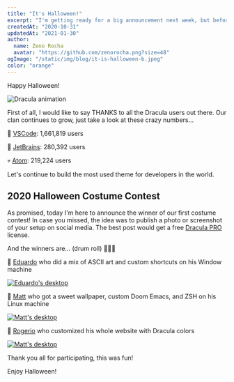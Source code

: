 ```yaml
---
title: "It's Halloween!"
excerpt: "I'm getting ready for a big announcement next week, but before we talk about that, I want to share a ton of new themes with you."
createdAt: "2020-10-31"
updatedAt: "2021-01-30"
author:
  name: Zeno Rocha
  avatar: "https://github.com/zenorocha.png?size=48"
ogImage: "/static/img/blog/it-is-halloween-b.jpeg"
color: "orange"
---
```


Happy Halloween!

![Dracula animation](/static/img/blog/it-is-halloween-a.gif)

First of all, I would like to say THANKS to all the Dracula users out there. Our clan continues to grow, just take a look at these crazy numbers...

👻 [VSCode](https://marketplace.visualstudio.com/items?itemName=dracula-theme.theme-dracula): 1,661,819 users

🧟 [JetBrains](https://plugins.jetbrains.com/plugin/12275-dracula-theme): 280,392 users

💀 [Atom](https://atom.io/themes/dracula-syntax): 219,224 users

Let's continue to build the most used theme for developers in the world.

## 2020 Halloween Costume Contest

As promised, today I'm here to announce the winner of our first costume contest! In case you missed, the idea was to publish a photo or screenshot of your setup on social media. The best post would get a free [Dracula PRO](/pro) license.

And the winners are... (drum roll) 🥁🥁🥁

🥇 [Eduardo](https://twitter.com/pqDuh_/status/1322294369165234182) who did a mix of ASCII art and custom shortcuts on his Window machine

[![Eduardo's desktop](/static/img/blog/it-is-halloween-b.jpeg)](https://twitter.com/pqDuh_/status/1322294369165234182)

🥈 [Matt](https://www.linkedin.com/posts/activity-6727256146886893568-sZ4N/) who got a sweet wallpaper, custom Doom Emacs, and ZSH on his Linux machine

[![Matt's desktop](/static/img/blog/it-is-halloween-c.jpeg)](https://www.linkedin.com/posts/activity-6727256146886893568-sZ4N/)

🥉 [Rogerio](https://twitter.com/RogerioOrioli/status/1321586501625483267) who customized his whole website with Dracula colors

[![Matt's desktop](/static/img/blog/it-is-halloween-d.jpeg)](https://twitter.com/RogerioOrioli/status/1321586501625483267)

Thank you all for participating, this was fun!

Enjoy Halloween!